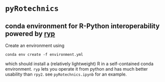 # `pyRotechnics`

## conda environment for R-Python interoperability powered by [ryp](https://github.com/Wainberg/ryp?tab=readme-ov-file#to_py)

Create an environment using 

```
conda env create -f environment.yml
```

which should install a (relatively lightweight) R in a self-contained conda environment. `ryp` lets you operate it from python and has much better usability than `rpy2`. see `pyRotechnics.ipynb` for an example.
